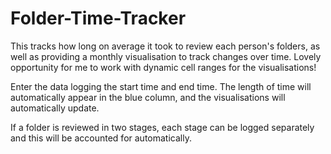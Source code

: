 # Folder-Time-Tracker
This tracks how long on average it took to review each person's folders, as well as providing a monthly visualisation to track changes over time. Lovely opportunity for me to work with dynamic cell ranges for the visualisations!

Enter the data logging the start time and end time. The length of time will automatically appear in the blue column, and the visualisations will automatically update. 

If a folder is reviewed in two stages, each stage can be logged separately and this will be accounted for automatically. 
